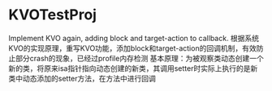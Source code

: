 # KVOTestProj
Implement KVO again, adding block and target-action to callback.
根据系统KVO的实现原理，重写KVO功能，添加block和target-action的回调机制，有效防止部分crash的现象，已经过profile内存检测
基本原理：为被观察类动态创建一个新的类，将原来isa指针指向动态创建的新类，其调用setter时实际上执行的是新类中动态添加的setter方法，在方法中进行回调
